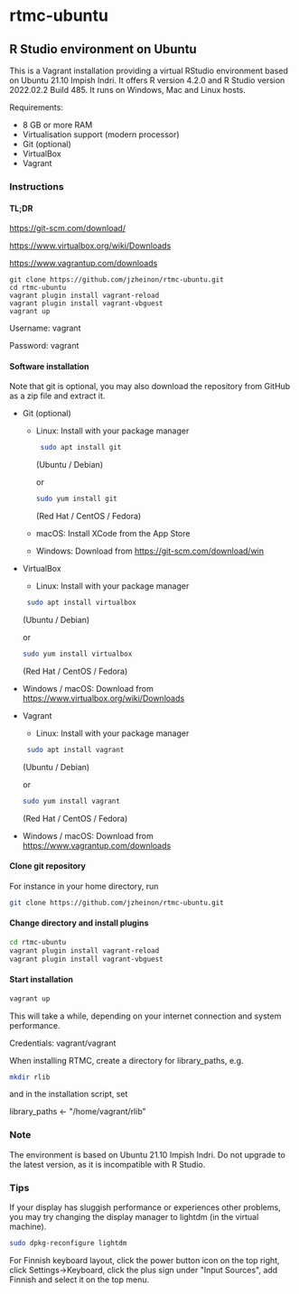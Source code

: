 # rtmc-ubuntu
## R Studio environment on Ubuntu

This is a Vagrant installation providing a virtual RStudio environment based on Ubuntu 21.10 Impish Indri. It offers R version 4.2.0 and R Studio version 
2022.02.2 Build 485. It runs on Windows, Mac and Linux hosts.

Requirements:
- 8 GB or more RAM
- Virtualisation support (modern processor)
- Git (optional)
- VirtualBox
- Vagrant

### Instructions

#### TL;DR

https://git-scm.com/download/

https://www.virtualbox.org/wiki/Downloads

https://www.vagrantup.com/downloads

```
git clone https://github.com/jzheinon/rtmc-ubuntu.git
cd rtmc-ubuntu
vagrant plugin install vagrant-reload
vagrant plugin install vagrant-vbguest
vagrant up
```
Username: vagrant

Password: vagrant
#### Software installation

Note that git is optional, you may also download the repository from GitHub as a zip file and extract it.

- Git (optional)
  - Linux: Install with your package manager
    ```bash
     sudo apt install git
     ``` 
    (Ubuntu / Debian)
    
    or
    ```bash
    sudo yum install git
    ```
    (Red Hat / CentOS / Fedora)
   - macOS: Install XCode from the App Store
   - Windows: Download from https://git-scm.com/download/win
- VirtualBox
   - Linux: Install with your package manager
    ```bash
     sudo apt install virtualbox
     ``` 
    (Ubuntu / Debian)
    
    or
    ```bash
    sudo yum install virtualbox
    ```
    (Red Hat / CentOS / Fedora)
 - Windows / macOS: Download from https://www.virtualbox.org/wiki/Downloads
 - Vagrant
   - Linux: Install with your package manager
    ```bash
     sudo apt install vagrant
     ``` 
    (Ubuntu / Debian)
    
    or
    ```bash
    sudo yum install vagrant
    ```
    (Red Hat / CentOS / Fedora)
 - Windows / macOS: Download from https://www.vagrantup.com/downloads

 #### Clone git repository

For instance in your home directory, run
```bash
git clone https://github.com/jzheinon/rtmc-ubuntu.git
```

#### Change directory and install plugins
```bash
cd rtmc-ubuntu
vagrant plugin install vagrant-reload
vagrant plugin install vagrant-vbguest
```
#### Start installation
```bash
vagrant up
```
This will take a while, depending on your internet connection and system performance.

Credentials: vagrant/vagrant

When installing RTMC, create a directory for library_paths, e.g.
```bash
mkdir rlib
```
and in the installation script, set

library_paths <- "/home/vagrant/rlib"

### Note
 The environment is based on Ubuntu 21.10 Impish Indri. Do not upgrade to the latest version, as it is incompatible with R Studio.

### Tips
If your display has sluggish performance or experiences other problems, you may try changing the display manager to lightdm (in the virtual machine).
```bash
sudo dpkg-reconfigure lightdm
```

For Finnish keyboard layout, click the power button icon on the top right, click Settings->Keyboard, click the plus sign under "Input Sources", add Finnish and select it on the top menu.